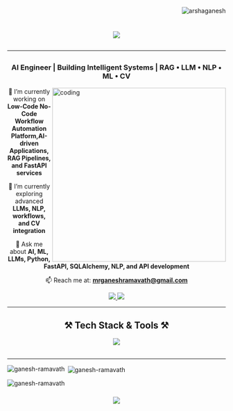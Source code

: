 <p align="right"> 
  <img src="https://komarev.com/ghpvc/?username=arshaganesh&label=Profile%20views&color=0e75b6&style=flat" alt="arshaganesh" /> 
</p>

<h1 align="center">
   <img src="https://readme-typing-svg.herokuapp.com/?font=Righteous&size=35&center=true&vCenter=true&width=600&height=70&duration=4000&lines=Hi+👋,+I'm+Ganesh!+AI+Engineer;">
   <hr>
</h1>

<h3 align="center">AI Engineer | Building Intelligent Systems | RAG • LLM • NLP • ML • CV</h3>

<img align="right" alt="coding" width="400" src="https://i.pinimg.com/originals/e8/f4/53/e8f453469a3ec97ecd354df465d73913.gif">

<div align="center">

 🔭 I’m currently working on **Low-Code No-Code Workflow Automation Platform,AI-driven Applications, RAG Pipelines, and FastAPI services**<br>

 🌱 I’m currently exploring advanced **LLMs, NLP, workflows, and CV integration**<br>

 💬 Ask me about **AI, ML, LLMs, Python, FastAPI, SQLAlchemy, NLP, and API development**<br>

 📫 Reach me at: **mrganeshramavath@gmail.com**

</div>

<div align="center"> 
  <a href="mailto:mrganeshramavath@gmail.com">
    <img src="https://img.shields.io/badge/Gmail-333333?style=for-the-badge&logo=gmail&logoColor=red" />
  </a>
  <a href="https://www.linkedin.com/in/mrganeshramavath/" target="_blank">
    <img src="https://img.shields.io/badge/LinkedIn-0077B5?style=for-the-badge&logo=linkedin&logoColor=white" />
  </a>
</div>

<hr/>

<h2 align="center">⚒️ Tech Stack & Tools ⚒️</h2>

<div align="center">
    <img src="https://skillicons.dev/icons?i=python,fastapi,flask,mysql,mongodb,git,github,linux,vscode" />

</div>

<br/>
<hr/>

<p><img align="left" src="https://github-readme-stats.vercel.app/api/top-langs?username=ganesh-ramavath&show_icons=true&locale=en&layout=compact" alt="ganesh-ramavath" /></p>

<p>&nbsp;<img align="center" src="https://github-readme-stats.vercel.app/api?username=ganesh-ramavath&show_icons=true&locale=en" alt="ganesh-ramavath" /></p>

<p><img align="center" src="https://github-readme-streak-stats.herokuapp.com/?user=ganesh-ramavath&" alt="ganesh-ramavath" /></p>

<h3 align="center">
  <img src="https://readme-typing-svg.herokuapp.com/?font=Righteous&size=25&center=true&vCenter=true&width=500&height=70&duration=4000&lines=Thanks+for+visiting!+✌️;+Let's+build+the+future+with+AI!">
</h3>
